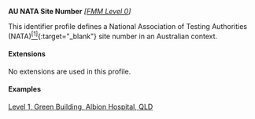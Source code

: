**AU NATA Site Number**  *[[FMM Level 0](guidance.html)]*

This identifier profile defines a National Association of Testing Authorities (NATA)[<sup>[1]</sup>](https://www.nata.com.au/){:target="_blank"} site number in an Australian context.


#### Extensions

No extensions are used in this profile.


#### Examples

[Level 1, Green Building, Albion Hospital, QLD](Location-example2.html)
